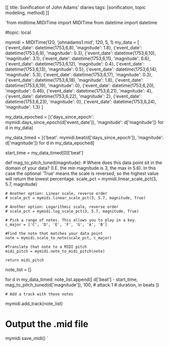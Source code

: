 [[
title: Sonification of John Adams' diaries
tags: [sonification, topic modeling, method]
]]


`from miditime.MIDITime import MIDITime
from datetime import datetime

#topic: local

mymidi = MIDITime(120, 'johnadams1.mid', 120, 5, 1)
my_data = [
    {'event_date': datetime(1753,6,8), 'magnitude': 1.8},
    {'event_date': datetime(1753,6,9), 'magnitude': 0.3},
    {'event_date': datetime(1753,6,10), 'magnitude': 3.1},
    {'event_date': datetime(1753,6,11), 'magnitude': 6.6},
    {'event_date': datetime(1753,6,12), 'magnitude': 0.4},
    {'event_date': datetime(1753,6,13), 'magnitude': 0.5},
    {'event_date': datetime(1753,6,14), 'magnitude': 5.3},
    {'event_date': datetime(1753,6,17), 'magnitude': 0.3},
    {'event_date': datetime(1753,6,18), 'magnitude': 1.8},
    {'event_date': datetime(1753,6,19), 'magnitude': 0},
    {'event_date': datetime(1753,6,20), 'magnitude': 0.46},
    {'event_date': datetime(1753,6,21), 'magnitude': 4},
    {'event_date': datetime(1753,6,22), 'magnitude': 2},
    {'event_date': datetime(1753,6,23), 'magnitude': 0},
    {'event_date': datetime(1753,6,24), 'magnitude': 1.3}
]

my_data_epoched = [{'days_since_epoch': mymidi.days_since_epoch(d['event_date']), 'magnitude': d['magnitude']} for d in my_data]

my_data_timed = [{'beat': mymidi.beat(d['days_since_epoch']), 'magnitude': d['magnitude']} for d in my_data_epoched]

start_time = my_data_timed[0]['beat']

def mag_to_pitch_tuned(magnitude):
    # Where does this data point sit in the domain of your data? (I.E. the min magnitude is 3, the max in 5.6). In this case the optional 'True' means the scale is reversed, so the highest value will return the lowest percentage.
    scale_pct = mymidi.linear_scale_pct(3, 5.7, magnitude)

    # Another option: Linear scale, reverse order
    # scale_pct = mymidi.linear_scale_pct(3, 5.7, magnitude, True)

    # Another option: Logarithmic scale, reverse order
    # scale_pct = mymidi.log_scale_pct(3, 5.7, magnitude, True)

    # Pick a range of notes. This allows you to play in a key.
    c_major = ['C', 'D', 'E', 'F', 'G', 'A', 'B']

    #Find the note that matches your data point
    note = mymidi.scale_to_note(scale_pct, c_major)

    #Translate that note to a MIDI pitch
    midi_pitch = mymidi.note_to_midi_pitch(note)

    return midi_pitch

note_list = []

for d in my_data_timed:
    note_list.append([
        d['beat'] - start_time,
        mag_to_pitch_tuned(d['magnitude']),
        100,  # attack
        1  # duration, in beats
    ])

    # Add a track with those notes
mymidi.add_track(note_list)

# Output the .mid file
mymidi.save_midi()
`